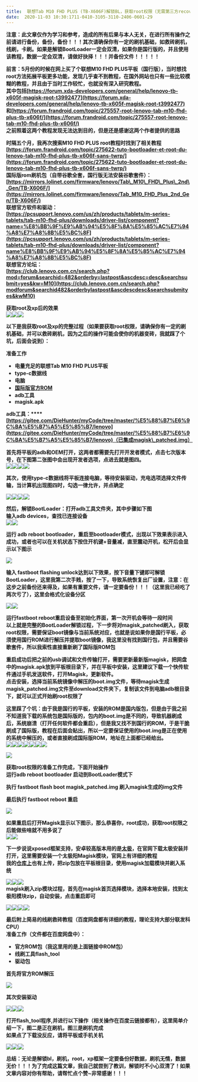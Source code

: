 ```yaml
---
title:  联想Tab M10 FHD PLUS (TB-X606F)解锁BL，获取root权限（无需第三方recovery），刷xp框架（太极-阳）适用大部分联发科CPU（国际版rom底包） 
date:  2020-11-03 10:30:1711-0410-3105-3110-2406-0601-29 
---
```

**注意：此文章仅作为学习和参考，造成的所有后果与本人无关，在进行所有操作之前请进行备份，备份，备份！！！其次请确保你有一定的刷机基础，如救砖刷机，线刷，卡刷。如果是解锁BootLoader一定会双清，如果你是国行版的，并且使用该教程，数据一定会双清，请做好抉择！！！并备份文件！！！！！**

**前言：5月份的时候在网上买了个联想M10 FHD PLUS平板（国行版），当时想找root方法拓展平板更多功能，发现几乎查不到教程，在国外网站也只有一些比较模糊的教程，并且由于当时工作较忙，也就没有深入研究教程。  
其中包括[https://forum.xda-developers.com/general/help/lenovo-tb-x605f-magisk-root-t3992477](https://forum.xda-developers.com/general/help/lenovo-tb-x605f-magisk-root-t3992477)  
和[https://forum.frandroid.com/topic/275557-root-lenovo-tab-m10-fhd-plus-tb-x606f/](https://forum.frandroid.com/topic/275557-root-lenovo-tab-m10-fhd-plus-tb-x606f/)  
之前照着这两个教程发现无法达到目的，但是还是感谢这两个作者提供的思路**

**时隔五个月，我再次搜索M10 FHD PLUS root教程时找到了相关教程  
[https://forum.frandroid.com/topic/275622-tuto-bootloader-et-root-du-lenovo-tab-m10-fhd-plus-tb-x606f-sans-twrp/](https://forum.frandroid.com/topic/275622-tuto-bootloader-et-root-du-lenovo-tab-m10-fhd-plus-tb-x606f-sans-twrp/)  
国际版rom刷机包（自带谷歌全套，国行版无法安装谷歌套件）：[https://mirrors.lolinet.com/firmware/lenovo/Tab\_M10\_FHD\_Plus\_2nd\_Gen/TB-X606F/](https://mirrors.lolinet.com/firmware/lenovo/Tab_M10_FHD_Plus_2nd_Gen/TB-X606F/)  
联想官方软件和驱动：  
[https://pcsupport.lenovo.com/us/zh/products/tablets/m-series-tablets/tab-m10-fhd-plus/downloads/driver-list/component?name=%E8%BB%9F%E9%AB%94%E5%8F%8A%E5%85%AC%E7%94%A8%E7%A8%8B%E5%BC%8F](https://pcsupport.lenovo.com/us/zh/products/tablets/m-series-tablets/tab-m10-fhd-plus/downloads/driver-list/component?name%E8%BB%9F%E9%AB%94%E5%8F%8A%E5%85%AC%E7%94%A8%E7%A8%8B%E5%BC%8F)  
联想官方论坛：  
[https://club.lenovo.com.cn/search.php?mod=forum&searchid=482&orderby=lastpost&ascdesc=desc&searchsubmit=yes&kw=M10](https://club.lenovo.com.cn/search.php?modforum&searchid482&orderbylastpost&ascdescdesc&searchsubmityes&kwM10)**

**获取root及xp后的效果**  
![](https://img-blog.csdnimg.cn/20201027092214825.png?x-oss-processimage/watermark,type_ZmFuZ3poZW5naGVpdGk,shadow_10,text_aHR0cHM6Ly9ibG9nLmNzZG4ubmV0L3RpbWVfX19fXw,size_16,color_FFFFFF,t_70)![](https://img-blog.csdnimg.cn/20201027092235266.png?x-oss-processimage/watermark,type_ZmFuZ3poZW5naGVpdGk,shadow_10,text_aHR0cHM6Ly9ibG9nLmNzZG4ubmV0L3RpbWVfX19fXw,size_16,color_FFFFFF,t_70)![](https://img-blog.csdnimg.cn/20201027092304729.jpeg?x-oss-processimage/watermark,type_ZmFuZ3poZW5naGVpdGk,shadow_10,text_aHR0cHM6Ly9ibG9nLmNzZG4ubmV0L3RpbWVfX19fXw,size_16,color_FFFFFF,t_70)

**以下是我获取root及xp的完整过程（如果要获取root权限，请确保你有一定的刷机基础，并可以救砖刷机，因为之后的操作可能会使你的机器变砖，我就踩了个坑，后面会说到）：**

**准备工作**

* **电量充足的联想Tab M10 FHD PLUS平板**
* **type-c数据线**
* **电脑**
* **[国际版官方ROM](https://mirrors.lolinet.com/firmware/lenovo/Tab_M10_FHD_Plus_2nd_Gen/TB-X606F/)**
* **adb工具**
* **magisk.apk**

**adb工具：****[https://gitee.com/DieHunter/myCode/tree/master/%E5%88%B7%E6%9C%BA%E5%B7%A5%E5%85%B7/lenovo](https://gitee.com/DieHunter/myCode/tree/master/%E5%88%B7%E6%9C%BA%E5%B7%A5%E5%85%B7/lenovo)（已集成magisk\_patched.img）**

**首先将平板的adb和OEM打开，这两者都需要先打开开发者模式，点击七次版本号，在下图第二张图中会出现开发者选项，点进去就是图四。**  
![](https://img-blog.csdnimg.cn/20201027085658393.png?x-oss-processimage/watermark,type_ZmFuZ3poZW5naGVpdGk,shadow_10,text_aHR0cHM6Ly9ibG9nLmNzZG4ubmV0L3RpbWVfX19fXw,size_16,color_FFFFFF,t_70)![](https://img-blog.csdnimg.cn/20201027085729843.png?x-oss-processimage/watermark,type_ZmFuZ3poZW5naGVpdGk,shadow_10,text_aHR0cHM6Ly9ibG9nLmNzZG4ubmV0L3RpbWVfX19fXw,size_16,color_FFFFFF,t_70)![](https://img-blog.csdnimg.cn/20201027085751969.png?x-oss-processimage/watermark,type_ZmFuZ3poZW5naGVpdGk,shadow_10,text_aHR0cHM6Ly9ibG9nLmNzZG4ubmV0L3RpbWVfX19fXw,size_16,color_FFFFFF,t_70)![](https://img-blog.csdnimg.cn/20201027085827504.png?x-oss-processimage/watermark,type_ZmFuZ3poZW5naGVpdGk,shadow_10,text_aHR0cHM6Ly9ibG9nLmNzZG4ubmV0L3RpbWVfX19fXw,size_16,color_FFFFFF,t_70)

**其次，使用type-c数据线将平板连接电脑，等待安装驱动，充电选项选择文件传输，当计算机出现图四时，勾选一律允许，并点确定**

![](https://img-blog.csdnimg.cn/20201027090259160.png)![](https://img-blog.csdnimg.cn/20201027090804662.png?x-oss-processimage/watermark,type_ZmFuZ3poZW5naGVpdGk,shadow_10,text_aHR0cHM6Ly9ibG9nLmNzZG4ubmV0L3RpbWVfX19fXw,size_16,color_FFFFFF,t_70)![](https://img-blog.csdnimg.cn/20201027090843326.png?x-oss-processimage/watermark,type_ZmFuZ3poZW5naGVpdGk,shadow_10,text_aHR0cHM6Ly9ibG9nLmNzZG4ubmV0L3RpbWVfX19fXw,size_16,color_FFFFFF,t_70)![](https://img-blog.csdnimg.cn/2020102709103063.png?x-oss-processimage/watermark,type_ZmFuZ3poZW5naGVpdGk,shadow_10,text_aHR0cHM6Ly9ibG9nLmNzZG4ubmV0L3RpbWVfX19fXw,size_16,color_FFFFFF,t_70)

**然后，解锁BootLoader：打开adb工具文件夹，其中步骤如下图  
输入adb devices，查找已连接设备**  
![](https://img-blog.csdnimg.cn/20201027104156733.png?x-oss-processimage/watermark,type_ZmFuZ3poZW5naGVpdGk,shadow_10,text_aHR0cHM6Ly9ibG9nLmNzZG4ubmV0L3RpbWVfX19fXw,size_16,color_FFFFFF,t_70)![](https://img-blog.csdnimg.cn/20201027104448291.png?x-oss-processimage/watermark,type_ZmFuZ3poZW5naGVpdGk,shadow_10,text_aHR0cHM6Ly9ibG9nLmNzZG4ubmV0L3RpbWVfX19fXw,size_16,color_FFFFFF,t_70)

**运行 adb reboot bootloader，重启至bootloader模式，出现以下效果表示进入成功，或者也可以在关机状态下按住开机键+音量减，直至震动开机，松开后会显示以下图示**

![](https://img-blog.csdnimg.cn/20201027105412735.jpg?x-oss-processimage/watermark,type_ZmFuZ3poZW5naGVpdGk,shadow_10,text_aHR0cHM6Ly9ibG9nLmNzZG4ubmV0L3RpbWVfX19fXw,size_16,color_FFFFFF,t_70)

**输入 fastboot flashing unlock达到以下效果，按下音量下键即可解锁BootLoader，这里我第二次手贱，按了一下，导致系统恢复出厂设置，注意：在这步之前备份还来得及，如果有重要文件，请一定要备份！！！（这里我已经吃了两次亏了），这里会格式化设备分区**

![](https://img-blog.csdnimg.cn/2020102711090716.png?x-oss-processimage/watermark,type_ZmFuZ3poZW5naGVpdGk,shadow_10,text_aHR0cHM6Ly9ibG9nLmNzZG4ubmV0L3RpbWVfX19fXw,size_16,color_FFFFFF,t_70)![](https://img-blog.csdnimg.cn/20201027111014770.jpg?x-oss-processimage/watermark,type_ZmFuZ3poZW5naGVpdGk,shadow_10,text_aHR0cHM6Ly9ibG9nLmNzZG4ubmV0L3RpbWVfX19fXw,size_16,color_FFFFFF,t_70)

**运行fastboot reboot重启设备至初始化界面，第一次开机会等待一段时间  
以上就是完整的BootLoader解锁过程，下一步将对magisk\_patched刷入，获取root权限，需要保证boot镜像与当前系统对应，也就是说如果你是国行平板，必须使用国行ROM进行解压并提取boot镜像，我这里没有找到国行包，并且需要谷歌套件，所以我索性直接重新刷了国际版ROM包**

**重启成功后把之前的usb调试和文件传输打开，需要更新最新版magisk，把网盘中的magisk.apk放到平板根目录下，并在平板中安装，这里建议下载一个快传软件通过手机发送软件，打开Magisk，更新软件。  
点击安装，选择当前系统镜像中解压的boot.img文件，等待magisk生成magisk\_patched.img文件至download文件夹下，复制该文件到电脑adb根目录下，就可以正式开始刷root权限了**

**这里踩了个坑：由于我是国行的平板，安装的ROM是国内版包，但是由于我之前不知道我下载的系统包是国际版的，包内的boot.img是不同的，导致机器刷成后，系统崩溃（打开任何软件都会重启），但是我又找不到国行的ROM，于是干脆刷成了国际版，教程在后面会贴出，所以一定要保证使用的boot.img是正在使用的系统中解压的，或者直接刷成国际版ROM，地址在上面都已经给出。**  
![](https://img-blog.csdnimg.cn/20201027112320475.png?x-oss-processimage/watermark,type_ZmFuZ3poZW5naGVpdGk,shadow_10,text_aHR0cHM6Ly9ibG9nLmNzZG4ubmV0L3RpbWVfX19fXw,size_16,color_FFFFFF,t_70)![](https://img-blog.csdnimg.cn/20201027122524984.jpeg?x-oss-processimage/watermark,type_ZmFuZ3poZW5naGVpdGk,shadow_10,text_aHR0cHM6Ly9ibG9nLmNzZG4ubmV0L3RpbWVfX19fXw,size_16,color_FFFFFF,t_70)![](https://img-blog.csdnimg.cn/20201027135944177.png?x-oss-processimage/watermark,type_ZmFuZ3poZW5naGVpdGk,shadow_10,text_aHR0cHM6Ly9ibG9nLmNzZG4ubmV0L3RpbWVfX19fXw,size_16,color_FFFFFF,t_70)![](https://img-blog.csdnimg.cn/2020102714004024.png?x-oss-processimage/watermark,type_ZmFuZ3poZW5naGVpdGk,shadow_10,text_aHR0cHM6Ly9ibG9nLmNzZG4ubmV0L3RpbWVfX19fXw,size_16,color_FFFFFF,t_70)![](https://img-blog.csdnimg.cn/20201027140115938.png?x-oss-processimage/watermark,type_ZmFuZ3poZW5naGVpdGk,shadow_10,text_aHR0cHM6Ly9ibG9nLmNzZG4ubmV0L3RpbWVfX19fXw,size_16,color_FFFFFF,t_70)![](https://img-blog.csdnimg.cn/20201027143930662.jpeg?x-oss-processimage/watermark,type_ZmFuZ3poZW5naGVpdGk,shadow_10,text_aHR0cHM6Ly9ibG9nLmNzZG4ubmV0L3RpbWVfX19fXw,size_16,color_FFFFFF,t_70)![](https://img-blog.csdnimg.cn/20201027144115917.jpeg?x-oss-processimage/watermark,type_ZmFuZ3poZW5naGVpdGk,shadow_10,text_aHR0cHM6Ly9ibG9nLmNzZG4ubmV0L3RpbWVfX19fXw,size_16,color_FFFFFF,t_70)

![](https://img-blog.csdnimg.cn/20201027140351807.png?x-oss-processimage/watermark,type_ZmFuZ3poZW5naGVpdGk,shadow_10,text_aHR0cHM6Ly9ibG9nLmNzZG4ubmV0L3RpbWVfX19fXw,size_16,color_FFFFFF,t_70)

**获取root权限的准备工作完成，下面开始操作  
运行adb reboot bootloader 启动到BootLoader模式下**

**执行 fastboot flash boot magisk\_patched.img 刷入magisk生成的img文件**

**最后执行 fastboot reboot 重启**

![](https://img-blog.csdnimg.cn/20201027145003846.png?x-oss-processimage/watermark,type_ZmFuZ3poZW5naGVpdGk,shadow_10,text_aHR0cHM6Ly9ibG9nLmNzZG4ubmV0L3RpbWVfX19fXw,size_16,color_FFFFFF,t_70)

**如果重启后打开Magisk显示以下图示，那么恭喜你，root成功，获取root权限之后能做些啥就不用多说了**  
![](https://img-blog.csdnimg.cn/20201027145313293.jpeg?x-oss-processimage/watermark,type_ZmFuZ3poZW5naGVpdGk,shadow_10,text_aHR0cHM6Ly9ibG9nLmNzZG4ubmV0L3RpbWVfX19fXw,size_16,color_FFFFFF,t_70)![](https://img-blog.csdnimg.cn/20201027145335917.jpeg?x-oss-processimage/watermark,type_ZmFuZ3poZW5naGVpdGk,shadow_10,text_aHR0cHM6Ly9ibG9nLmNzZG4ubmV0L3RpbWVfX19fXw,size_16,color_FFFFFF,t_70)

**下一步说说xposed框架支持，安卓较高版本用的是[太极](https://www.taichi-app.com/#/index)，在官网下载太极安装并打开，这里需要安装一个太极阳Magisk模块，官网上有详细的教程  
我的[仓库上](https://gitee.com/DieHunter/myCode/blob/master/%E5%88%B7%E6%9C%BA%E5%B7%A5%E5%85%B7/magisk-taichi-v6.2.3.zip)也有上传，把zip包放在平板根目录，使用magisk加载模块并刷入系统**

![](https://img-blog.csdnimg.cn/20201027151809289.png?x-oss-processimage/watermark,type_ZmFuZ3poZW5naGVpdGk,shadow_10,text_aHR0cHM6Ly9ibG9nLmNzZG4ubmV0L3RpbWVfX19fXw,size_16,color_FFFFFF,t_70)![](https://img-blog.csdnimg.cn/20201027151746732.png?x-oss-processimage/watermark,type_ZmFuZ3poZW5naGVpdGk,shadow_10,text_aHR0cHM6Ly9ibG9nLmNzZG4ubmV0L3RpbWVfX19fXw,size_16,color_FFFFFF,t_70)![](https://img-blog.csdnimg.cn/20201027151830426.jpeg?x-oss-processimage/watermark,type_ZmFuZ3poZW5naGVpdGk,shadow_10,text_aHR0cHM6Ly9ibG9nLmNzZG4ubmV0L3RpbWVfX19fXw,size_16,color_FFFFFF,t_70)  
**magisk刷入zip模块过程，首先在magisk首页选择模块，选择本地安装，找到太极阳模块zip，自动安装，点击重启即可**

![](https://img-blog.csdnimg.cn/20201027153549665.png?x-oss-processimage/watermark,type_ZmFuZ3poZW5naGVpdGk,shadow_10,text_aHR0cHM6Ly9ibG9nLmNzZG4ubmV0L3RpbWVfX19fXw,size_16,color_FFFFFF,t_70)![](https://img-blog.csdnimg.cn/20201027153642142.png?x-oss-processimage/watermark,type_ZmFuZ3poZW5naGVpdGk,shadow_10,text_aHR0cHM6Ly9ibG9nLmNzZG4ubmV0L3RpbWVfX19fXw,size_16,color_FFFFFF,t_70)![](https://img-blog.csdnimg.cn/20201027153748945.png?x-oss-processimage/watermark,type_ZmFuZ3poZW5naGVpdGk,shadow_10,text_aHR0cHM6Ly9ibG9nLmNzZG4ubmV0L3RpbWVfX19fXw,size_16,color_FFFFFF,t_70)![](https://img-blog.csdnimg.cn/20201027153907470.png?x-oss-processimage/watermark,type_ZmFuZ3poZW5naGVpdGk,shadow_10,text_aHR0cHM6Ly9ibG9nLmNzZG4ubmV0L3RpbWVfX19fXw,size_16,color_FFFFFF,t_70)

**最后附上简易的线刷救砖教程（百度网盘都有详细的教程，理论支持大部分联发科CPU）  
准备工作（文件都在百度网盘中）：**

* **官方ROM包（我这里用的是上面链接中ROM包）**
* **线刷工具flash\_tool**
* **驱动包**

**首先将官方ROM解压**

![](https://img-blog.csdnimg.cn/2020102717292355.png?x-oss-processimage/watermark,type_ZmFuZ3poZW5naGVpdGk,shadow_10,text_aHR0cHM6Ly9ibG9nLmNzZG4ubmV0L3RpbWVfX19fXw,size_16,color_FFFFFF,t_70)

**其次安装驱动**

![](https://img-blog.csdnimg.cn/20201027211904613.png?x-oss-processimage/watermark,type_ZmFuZ3poZW5naGVpdGk,shadow_10,text_aHR0cHM6Ly9ibG9nLmNzZG4ubmV0L3RpbWVfX19fXw,size_16,color_FFFFFF,t_70)![](https://img-blog.csdnimg.cn/20201027211806989.png?x-oss-processimage/watermark,type_ZmFuZ3poZW5naGVpdGk,shadow_10,text_aHR0cHM6Ly9ibG9nLmNzZG4ubmV0L3RpbWVfX19fXw,size_16,color_FFFFFF,t_70)![](https://img-blog.csdnimg.cn/20201027211833562.png?x-oss-processimage/watermark,type_ZmFuZ3poZW5naGVpdGk,shadow_10,text_aHR0cHM6Ly9ibG9nLmNzZG4ubmV0L3RpbWVfX19fXw,size_16,color_FFFFFF,t_70)

**打开flash\_tool程序,并进行以下操作（相关操作在百度云链接都有），这里简单介绍一下，图二是正在刷机，图三是刷机完成  
如果点了下载没反应，请将平板或手机关机**

![](https://img-blog.csdnimg.cn/20201027173858340.png?x-oss-processimage/watermark,type_ZmFuZ3poZW5naGVpdGk,shadow_10,text_aHR0cHM6Ly9ibG9nLmNzZG4ubmV0L3RpbWVfX19fXw,size_16,color_FFFFFF,t_70)![](https://img-blog.csdnimg.cn/202010271744497.png?x-oss-processimage/watermark,type_ZmFuZ3poZW5naGVpdGk,shadow_10,text_aHR0cHM6Ly9ibG9nLmNzZG4ubmV0L3RpbWVfX19fXw,size_16,color_FFFFFF,t_70)![](https://img-blog.csdnimg.cn/20201027174635985.png?x-oss-processimage/watermark,type_ZmFuZ3poZW5naGVpdGk,shadow_10,text_aHR0cHM6Ly9ibG9nLmNzZG4ubmV0L3RpbWVfX19fXw,size_16,color_FFFFFF,t_70)

**总结：无论是解锁bl，刷机，root，xp框架一定要备份好数据，刷机无情，数据无价！！！为了完成这篇文章，我自己就尝到了教训，解锁时不小心双清了！如果文章内容对你有帮助，请帮忙点个赞~非常感谢！！！**